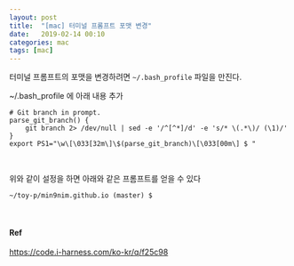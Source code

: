 ```yaml
---
layout: post
title:  "[mac] 터미널 프롬프트 포맷 변경"
date:   2019-02-14 00:10
categories: mac
tags: [mac]
---
```

터미널 프롬프트의 포맷을 변경하려면 `~/.bash_profile` 파일을 만진다.


~/.bash_profile 에 아래 내용 추가
```
# Git branch in prompt.
parse_git_branch() {
    git branch 2> /dev/null | sed -e '/^[^*]/d' -e 's/* \(.*\)/ (\1)/'
}
export PS1="\w\[\033[32m\]\$(parse_git_branch)\[\033[00m\] $ "
```

<br>

위와 같이 설정을 하면 아래와 같은 프롬프트를 얻을 수 있다
```
~/toy-p/min9nim.github.io (master) $
```

<br>

#### Ref
<https://code.i-harness.com/ko-kr/q/f25c98>
